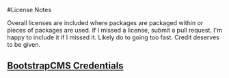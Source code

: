 #License Notes

Overall licenses are included where packages are packaged within or pieces of packages are used.
If I missed a license, submit a pull request. I'm happy to include it if I missed it.
Likely do to going too fast. Credit deserves to be given.

## [BootstrapCMS Credentials](https://github.com/BootstrapCMS/Credentials)
